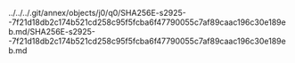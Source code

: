 ../../../.git/annex/objects/j0/q0/SHA256E-s2925--7f21d18db2c174b521cd258c95f5fcba6f47790055c7af89caac196c30e189eb.md/SHA256E-s2925--7f21d18db2c174b521cd258c95f5fcba6f47790055c7af89caac196c30e189eb.md
